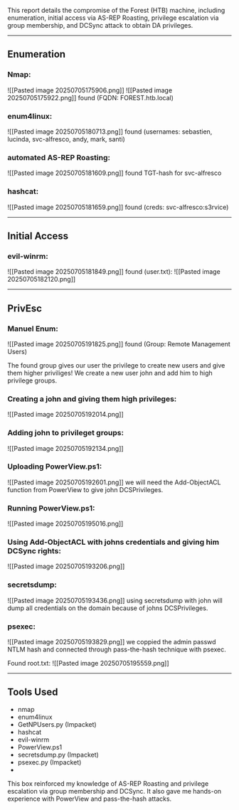 This report details the compromise of the Forest (HTB) machine, including enumeration, initial access via AS-REP Roasting, privilege escalation via group membership, and DCSync attack to obtain DA privileges.

---

## Enumeration
### Nmap:
![[Pasted image 20250705175906.png]]
![[Pasted image 20250705175922.png]]
found (FQDN: FOREST.htb.local)

### enum4linux:
![[Pasted image 20250705180713.png]]
found (usernames: sebastien, lucinda, svc-alfresco, andy, mark, santi)

### automated AS-REP Roasting:
![[Pasted image 20250705181609.png]]
found TGT-hash for svc-alfresco

### hashcat:
![[Pasted image 20250705181659.png]]
found (creds: svc-alfresco:s3rvice)

---
## Initial Access
### evil-winrm:
![[Pasted image 20250705181849.png]]
found (user.txt):
![[Pasted image 20250705182120.png]]

---
## PrivEsc
### Manuel Enum:
![[Pasted image 20250705191825.png]]
found (Group: Remote Management Users)

The found group gives our user the privilege to create new users and give them higher priviliges! We create a new user john and add him to high privilege groups.

### Creating a john and giving them high privileges:
![[Pasted image 20250705192014.png]]
### Adding john to privileget groups:
![[Pasted image 20250705192134.png]]

### Uploading PowerView.ps1:
![[Pasted image 20250705192601.png]]
we will need the Add-ObjectACL function from PowerView to give john DCSPrivileges.
### Running PowerView.ps1:
![[Pasted image 20250705195016.png]]

### Using Add-ObjectACL with johns credentials and giving him DCSync rights:
![[Pasted image 20250705193206.png]]


### secretsdump:
![[Pasted image 20250705193436.png]]
using secretsdump with john will dump all credentials on the domain because of johns DCSPrivileges.

### psexec:
![[Pasted image 20250705193829.png]]
we coppied the admin passwd NTLM hash and connected through pass-the-hash technique with psexec.

Found root.txt:
![[Pasted image 20250705195559.png]]

---
## Tools Used
- nmap
- enum4linux
- GetNPUsers.py (Impacket)
- hashcat
- evil-winrm
- PowerView.ps1
- secretsdump.py (Impacket)
- psexec.py (Impacket)
- 
This box reinforced my knowledge of AS-REP Roasting and privilege escalation via group membership and DCSync. It also gave me hands-on experience with PowerView and pass-the-hash attacks.
